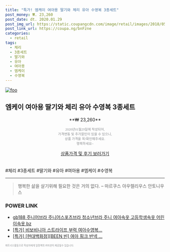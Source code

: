 ```yaml
--- 
title: "특가! 엠케이 여아용 딸기와 체리 유아 수영복 3종세트" 
post_money: ₩. 23,260 
post_date: dt. 2020.01.29 
post_img_url: https://static.coupangcdn.com/image/retail/images/2018/05/31/15/2/e6e98098-3b30-4201-a1d6-1d97409b0fcd.jpg 
post_link_url: https://coupa.ng/bnFzne 
categories: 
  - retail 
tags: 
  - 체리 
  - 3종세트 
  - 딸기와 
  - 유아 
  - 여아용 
  - 엠케이 
  - 수영복 
--- 
```

[![foo](https://static.coupangcdn.com/image/retail/images/2018/05/31/15/2/e6e98098-3b30-4201-a1d6-1d97409b0fcd.jpg)](https://coupa.ng/bnFzne) 

## 엠케이 여아용 딸기와 체리 유아 수영복 3종세트 
<p style="text-align: center;">**₩ 23,260**</p> 
<p style="text-align: center;"><span style="color: #898c8f; font-family: Georgia,Times,serif; font-size: 0.75em;">2020년01월29일에 작성되어, <br>가격변동 및 추가할인이 있을 수 있으니,<br> 상품 가격을 꼭!확인해주세요.<br>행복하세요~</span> 
</p>	 
<div markdown="0" style="text-align: center;"><a href="https://coupa.ng/bnFzne" class="btn btn--success">상품가격 및 후기 보러가기</a></div> 
<br><br> 
  #체리 #3종세트 #딸기와 #유아 #여아용 #엠케이 #수영복 
<hr> 

> 행복한 삶을 살기위해 필요한 것은 거의 없다. – 마르쿠스 아우렐리우스 안토니우스 


### POWER LINK

* <a href="https://blog.naver.com/sakai111/221783869222" target="_blank">gb188 주니어브라 주니어스포츠브라 청소년브라 주니 여아속옷 고등학생속옷 어린이속옷 bz</a>
* <a href="https://blog.naver.com/an0733/221789232927" target="_blank">[특가] 비보비니아 스트라이프 부력 여아수영복...</a>
* <a href="https://blog.naver.com/sakai111/221787060781" target="_blank">[특가] [현대백화점][BEEN 빈] 여아 핑크 반넥 ...</a>

<span style="color: #898c8f; font-family: Georgia,Times,serif; font-size: 0.55em;">파트너스활동으로 작성자에게 일정액의 커미션이 제공될수 있습니다.</span> 
